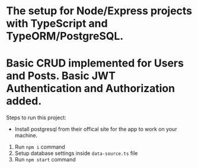 # The setup for Node/Express projects with TypeScript and TypeORM/PostgreSQL.

# Basic CRUD implemented for Users and Posts. Basic JWT Authentication and Authorization added.

Steps to run this project:

-   Install postgresql from their offical site for the app to work on your machine.

1. Run `npm i` command
2. Setup database settings inside `data-source.ts` file
3. Run `npm start` command
